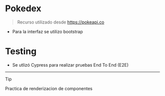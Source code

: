 # Pokedex
 >Recurso utilizado desde https://pokeapi.co

- Para la interfaz se utilizo bootstrap


# Testing
- Se utlizó Cypress para realizar pruebas End To End (E2E)
---
>[!TIP]
>Practica de renderizacion de componentes
